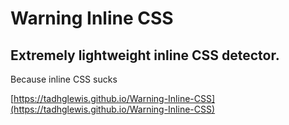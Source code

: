 # Warning Inline CSS
 
## Extremely lightweight inline CSS detector.
Because inline CSS sucks

[https://tadhglewis.github.io/Warning-Inline-CSS](https://tadhglewis.github.io/Warning-Inline-CSS)
